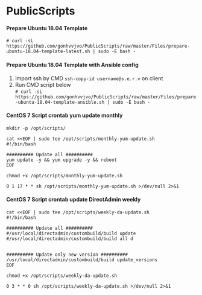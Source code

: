 # PublicScripts
#### Prepare Ubuntu 18.04 Template
`# curl -sL https://github.com/gonhvvjvo/PublicScripts/raw/master/Files/prepare-ubuntu-18.04-template-latest.sh | sudo -E bash -`
#### Prepare Ubuntu 18.04 Template with Ansible config
1. Import ssh by CMD `ssh-copy-id username@s.e.r.v` on client
2. Run CMD script below  
`# curl -sL https://github.com/gonhvvjvo/PublicScripts/raw/master/Files/prepare-ubuntu-18.04-template-ansible.sh | sudo -E bash -`
#### CentOS 7 Script crontab yum update monthly
```
mkdir -p /opt/scripts/

cat <<EOF | sudo tee /opt/scripts/monthly-yum-update.sh
#!/bin/bash

########## Update all ##########
yum update -y && yum upgrade -y && reboot
EOF

chmod +x /opt/scripts/monthly-yum-update.sh
```

`0 1 17 * * sh /opt/scripts/monthly-yum-update.sh >/dev/null 2>&1`

#### CentOS 7 Script crontab update DirectAdmin weekly
```
cat <<EOF | sudo tee /opt/scripts/weekly-da-update.sh
#!/bin/bash

########## Update all ##########
#/usr/local/directadmin/custombuild/build update
#/usr/local/directadmin/custombuild/build all d


########## Update only new version ##########
/usr/local/directadmin/custombuild/build update_versions
EOF

chmod +x /opt/scripts/weekly-da-update.sh
```

`0 3 * * 0 sh /opt/scripts/weekly-da-update.sh >/dev/null 2>&1`